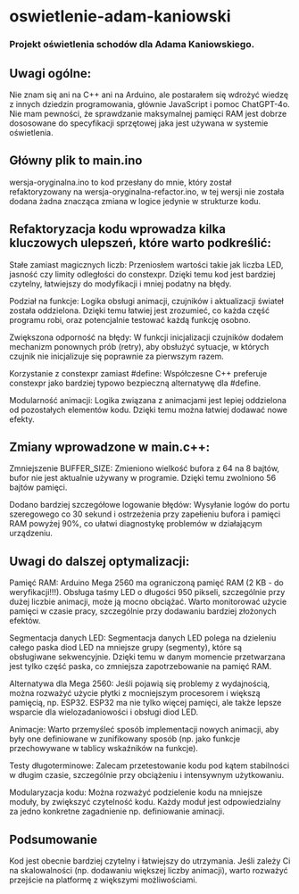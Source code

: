 # oswietlenie-adam-kaniowski
### Projekt oświetlenia schodów dla Adama Kaniowskiego. 

## Uwagi ogólne:
Nie znam się ani na C++ ani na Arduino, ale postarałem się wdrożyć wiedzę z innych dziedzin programowania, głównie JavaScript i pomoc ChatGPT-4o.
Nie mam pewności, że sprawdzanie maksymalnej pamięci RAM jest dobrze dososowane do specyfikacji sprzętowej jaka jest używana w systemie oświetlenia.

## Główny plik to main.ino
wersja-oryginalna.ino to kod przesłany do mnie, który został refaktoryzowany na wersja-oryginalna-refactor.ino, w tej wersji nie została dodana żadna znacząca zmiana w logice jedynie w strukturze kodu. 

## Refaktoryzacja kodu wprowadza kilka kluczowych ulepszeń, które warto podkreślić:

Stałe zamiast magicznych liczb: Przeniosłem wartości takie jak liczba LED, jasność czy limity odległości do constexpr. Dzięki temu kod jest bardziej czytelny, łatwiejszy do modyfikacji i mniej podatny na błędy.

Podział na funkcje: Logika obsługi animacji, czujników i aktualizacji świateł została oddzielona. Dzięki temu łatwiej jest zrozumieć, co każda część programu robi, oraz potencjalnie testować każdą funkcję osobno.

Zwiększona odporność na błędy: W funkcji inicjalizacji czujników dodałem mechanizm ponownych prób (retry), aby obsłużyć sytuacje, w których czujnik nie inicjalizuje się poprawnie za pierwszym razem.

Korzystanie z constexpr zamiast #define: Współczesne C++ preferuje constexpr jako bardziej typowo bezpieczną alternatywę dla #define.

Modularność animacji: Logika związana z animacjami jest lepiej oddzielona od pozostałych elementów kodu. Dzięki temu można łatwiej dodawać nowe efekty.

## Zmiany wprowadzone w main.c++:

Zmniejszenie BUFFER_SIZE: Zmieniono wielkość bufora z 64 na 8 bajtów, bufor nie jest aktualnie używany w programie. Dzięki temu zwolniono 56 bajtów pamięci.

Dodano bardziej szczegółowe logowanie błędów: Wysyłanie logów do portu szeregowego co 30 sekund i ostrzeżenia przy zapełieniu bufora i pamięci RAM powyżej 90%, co ułatwi diagnostykę problemów w działającym urządzeniu.


## Uwagi do dalszej optymalizacji:
Pamięć RAM: Arduino Mega 2560 ma ograniczoną pamięć RAM (2 KB - do weryfikacji!!!). Obsługa taśmy LED o długości 950 pikseli, szczególnie przy dużej liczbie animacji, może ją mocno obciążać. Warto monitorować użycie pamięci w czasie pracy, szczególnie przy dodawaniu bardziej złożonych efektów.

Segmentacja danych LED: Segmentacja danych LED polega na dzieleniu całego paska diod LED na mniejsze grupy (segmenty), które są obsługiwane sekwencyjnie. Dzięki temu w danym momencie przetwarzana jest tylko część paska, co zmniejsza zapotrzebowanie na pamięć RAM.

Alternatywa dla Mega 2560: Jeśli pojawią się problemy z wydajnością, można rozważyć użycie płytki z mocniejszym procesorem i większą pamięcią, np. ESP32. ESP32 ma nie tylko więcej pamięci, ale także lepsze wsparcie dla wielozadaniowości i obsługi diod LED.

Animacje: Warto przemyśleć sposób implementacji nowych animacji, aby były one definiowane w zunifikowany sposób (np. jako funkcje przechowywane w tablicy wskaźników na funkcje).

Testy długoterminowe: Zalecam przetestowanie kodu pod kątem stabilności w długim czasie, szczególnie przy obciążeniu i intensywnym użytkowaniu.

Modularyzacja kodu: Można rozważyć podzielenie kodu na mniejsze moduły, by zwiększyć czytelność kodu. Każdy moduł jest odpowiedzialny za jedno konkretne zagadnienie np. definiowanie aminacji.

## Podsumowanie
Kod jest obecnie bardziej czytelny i łatwiejszy do utrzymania. Jeśli zależy Ci na skalowalności (np. dodawaniu większej liczby animacji), warto rozważyć przejście na platformę z większymi możliwościami.
